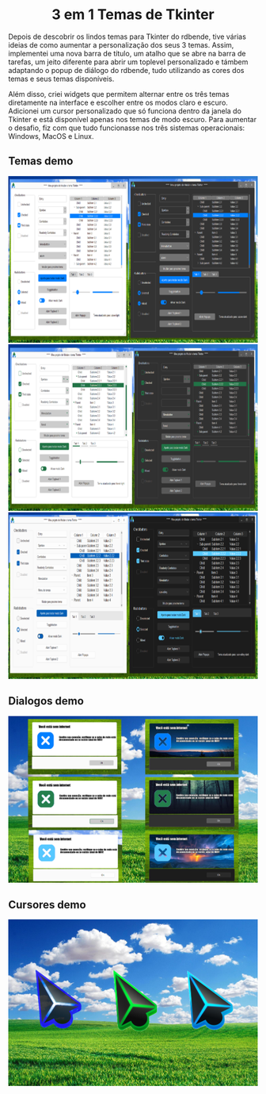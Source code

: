 <h1 align="center">3 em 1 Temas de Tkinter</h1>

Depois de descobrir os lindos temas para Tkinter do rdbende, tive várias ideias de como aumentar a personalização dos seus 3 temas.
Assim, implementei uma nova barra de título, um atalho que se abre na barra de tarefas, um jeito diferente para abrir um toplevel personalizado e támbem adaptando o popup de diálogo do rdbende, tudo utilizando as cores dos temas e seus temas disponíveis.

Além disso, criei widgets que permitem alternar entre os três temas diretamente na interface e escolher entre os modos claro e escuro.
Adicionei um cursor personalizado que só funciona dentro da janela do Tkinter e está disponível apenas nos temas de modo escuro.
Para aumentar o desafio, fiz com que tudo funcionasse nos três sistemas operacionais: Windows, MacOS e Linux.

## Temas demo
![screenshot1](imagens/amostras/azure.png)
![screenshot2](imagens/amostras/forest.png)
![screenshot3](imagens/amostras/sun-valley.png)

## Dialogos demo
![screenshot4](imagens/amostras/dialogos.png)

## Cursores demo
![cursores](imagens/amostras/cursores.png)
